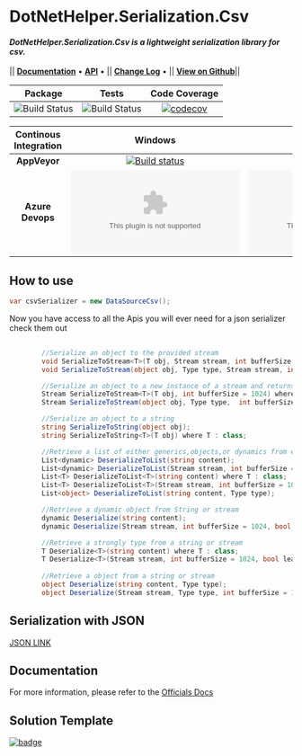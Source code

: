 # DotNetHelper.Serialization.Csv

#### *DotNetHelper.Serialization.Csv is a lightweight serialization library for csv.* 

|| [**Documentation**][Docs] • [**API**][Docs-API] •  ||  [**Change Log**][Changelogs] • || [**View on Github**][Github]|| 

| Package  | Tests | Code Coverage |
| :-----:  | :---: | :------: |
| ![Build Status][nuget-downloads]  | ![Build Status][tests]  | [![codecov](https://codecov.io/gh/TheMofaDe/DotNetHelper.Serialization.Csv/branch/master/graph/badge.svg)](https://codecov.io/gh/TheMofaDe/DotNetHelper.Serialization.Csv) |


| Continous Integration | Windows | Linux | MacOS | 
| :-----: | :-----: | :-----: | :-----: |
| **AppVeyor** | [![Build status](https://ci.appveyor.com/api/projects/status/9mog32m4mejqyd3i?svg=true)](https://ci.appveyor.com/project/TheMofaDe/dotnethelper-database)  | | |
| **Azure Devops** | ![Build Status][azure-windows]  | ![Build Status][azure-linux]  | ![Build Status][azure-macOS] | 

## How to use
 ```csharp 
 var csvSerializer = new DataSourceCsv(); 
 ```

Now you have access to all the Apis you will ever need for a json serializer  check them out
```csharp 
        
        //Serialize an object to the provided stream
        void SerializeToStream<T>(T obj, Stream stream, int bufferSize = 1024, bool leaveStreamOpen = false) where T : class;
        void SerializeToStream(object obj, Type type, Stream stream, int bufferSize = 1024, bool leaveStreamOpen = false);

        //Serialize an object to a new instance of a stream and returns the stream
        Stream SerializeToStream<T>(T obj, int bufferSize = 1024) where T : class;
        Stream SerializeToStream(object obj, Type type,  int bufferSize = 1024);

        //Serialize an object to a string
        string SerializeToString(object obj);
        string SerializeToString<T>(T obj) where T : class;

        //Retrieve a list of either generics,objects,or dynamics from either a stream or string
        List<dynamic> DeserializeToList(string content);
        List<dynamic> DeserializeToList(Stream stream, int bufferSize = 1024, bool leaveStreamOpen = false);
        List<T> DeserializeToList<T>(string content) where T : class;
        List<T> DeserializeToList<T>(Stream stream, int bufferSize = 1024, bool leaveStreamOpen = false) where T : class;
        List<object> DeserializeToList(string content, Type type);

        //Retrieve a dynamic object from String or stream
        dynamic Deserialize(string content);
        dynamic Deserialize(Stream stream, int bufferSize = 1024, bool leaveStreamOpen = false);

        //Retrieve a strongly type from a string or stream
        T Deserialize<T>(string content) where T : class;
        T Deserialize<T>(Stream stream, int bufferSize = 1024, bool leaveStreamOpen = false) where T : class;
        
        //Retrieve a object from a string or stream
        object Deserialize(string content, Type type);        
        object Deserialize(Stream stream, Type type, int bufferSize = 1024, bool leaveStreamOpen = false);
```




## Serialization with JSON
[JSON LINK][Json]

## Documentation
For more information, please refer to the [Officials Docs][Docs]

## Solution Template
[![badge](https://img.shields.io/badge/Built%20With-DotNet--Starter--Template-orange.svg)](https://github.com/TheMofaDe/DotNet-Starter-Template)


<!-- Links. -->
[Cake]: https://gist.github.com/davidfowl/ed7564297c61fe9ab814
[Azure DevOps]: https://gist.github.com/davidfowl/ed7564297c61fe9ab814
[AppVeyor]: https://gist.github.com/davidfowl/ed7564297c61fe9ab814
[GitVersion]: https://gitversion.readthedocs.io/en/latest/
[Nuget]: https://gist.github.com/davidfowl/ed7564297c61fe9ab814
[Chocolately]: https://gist.github.com/davidfowl/ed7564297c61fe9ab814
[WiX]: http://wixtoolset.org/
[DocFx]: https://dotnet.github.io/docfx/
[Github]: https://github.com/TheMofaDe/DotNetHelper.Serialization.Csv
[Json]: https://github.com/TheMofaDe/DotNetHelper.Serialization.Csv
[Csv]: https://github.com/TheMofaDe/DotNetHelper.Serialization.Csv

[Docs]: https://themofade.github.io/DotNetHelper.Serialization.Csv/index.html
[Docs-API]: https://themofade.github.io/DotNetHelper.Serialization.Csv/api/DotNetHelper.Serialization.Csv.html
[Docs-Tutorials]: https://themofade.github.io/DotNetHelper.Serialization.Csv/tutorials/index.html
[Docs-samples]: https://dotnet.github.io/docfx/
[Changelogs]: https://dotnet.github.io/docfx/


[nuget-downloads]: https://img.shields.io/nuget/dt/DotNetHelper.Serialization.Csv.svg?style=flat-square
[tests]: https://img.shields.io/appveyor/tests/TheMofaDe/DotNetHelper.Serialization.Csv.svg?style=flat-square
[coverage-status]: https://dev.azure.com/Josephmcnealjr0013/DotNetHelper.Serialization.Csv/_apis/build/status/TheMofaDe.DotNetHelper.Serialization.Csv?branchName=master&jobName=Windows
[azure-windows]: https://dev.azure.com/Josephmcnealjr0013/DotNetHelper.Serialization.Csv/_apis/build/status/TheMofaDe.DotNetHelper.Serialization.Csv?branchName=master&jobName=Windows
[azure-linux]: https://dev.azure.com/Josephmcnealjr0013/DotNetHelper.Serialization.Csv/_apis/build/status/TheMofaDe.DotNetHelper.Serialization.Csv?branchName=master&jobName=Linux
[azure-macOS]: https://dev.azure.com/Josephmcnealjr0013/DotNetHelper.Serialization.Csv/_apis/build/status/TheMofaDe.DotNetHelper.Serialization.Csv?branchName=master&jobName=macOS
[app-veyor]: https://ci.appveyor.com/project/TheMofaDe/DotNetHelper.Serialization.Csv

